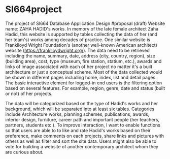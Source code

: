 # SI664project
The project of SI664 Database Application Design
#proposal (draft)
Website name: ZAHA HADID's works.  In memory of the late female architect Zaha Hadid, this website is supported by tables collecting the data of her (and her team's) works among decades of practice. One similar website is Franklloyd Wright Foundation's (another well-known American architect) website (https://franklloydwright.org/). The data need to be retrieved including the name, summary, date, address (city, country, region), size (building area), cost, type (museum, fire station, statium, etc.), awards and links of image associated with each of her project no matter it's a built architecture or just a conceptual scheme. Most of the data collected would be shown in different pages including home, index, list and detail pages. The basic interactive element for logged-in end users is the filtering option based on several features. For example, region, genre, date and status (built or not) of her projects. 

The data will be categorized based on the type of Hadid's works and her background, which will be separated into at least six tables. Categories include Architecture works, planning schemes, publications, awards, interior design, furniture, career path and important people (her teachers, partners, students etc.).  To improve interaction, I want to enable functions so that users are able to to like and rate Hadid's works based on their preference, make comments on each projects, share links and pictures with others as well as filter and sort the site data. Users might also be able to vote for building a website of another contemporary architect whom they are curious about.
